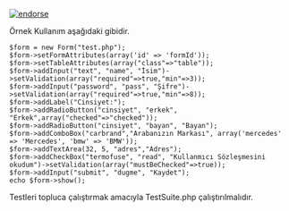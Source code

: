 [![endorse](http://api.coderwall.com/feridmovsumov/endorsecount.png)](http://coderwall.com/feridmovsumov)

Örnek Kullanım aşağıdaki gibidir.

    $form = new Form("test.php");
    $form->setFormAttributes(array('id' => 'formId'));
    $form->setTableAttributes(array("class"=>"table"));
    $form->addInput("text", "name", "İsim")->setValidation(array("required"=>true,"min"=>3));
    $form->addInput("password", "pass", "Şifre")->setValidation(array("required"=>true,"min"=>8));
    $form->addLabel("Cinsiyet:");
    $form->addRadioButton("cinsiyet", "erkek", "Erkek",array("checked"=>"checked"));
    $form->addRadioButton("cinsiyet", "bayan", "Bayan");
    $form->addComboBox("carbrand","Arabanızın Markası", array('mercedes' => 'Mercedes', 'bmw' => 'BMW'));
    $form->addTextArea(32, 5, "adres","Adres");
    $form->addCheckBox("termofuse", "read", "Kullanmıcı Sözleşmesini okudum")->setValidation(array("mustBeChecked"=>true));
    $form->addInput("submit", "dugme", "Kaydet");
    echo $form->show();

Testleri topluca çalıştırmak amacıyla TestSuite.php çalıştırılmalıdır. 